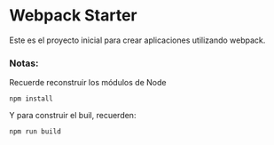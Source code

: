 # Webpack Starter

Este es el proyecto inicial para crear aplicaciones utilizando webpack.

### Notas:
Recuerde reconstruir los módulos de Node
```
npm install
```

Y para construir el buil, recuerden:
```
npm run build
```